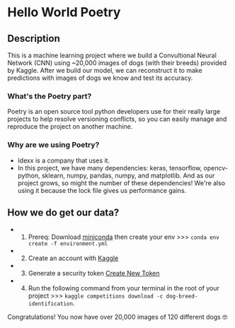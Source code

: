 # Hello World Poetry

## Description
This is a machine learning project where we build a Convultional Neural Network (CNN)
using ~20,000 images of dogs (with their breeds) provided by Kaggle. After we build our model, we can reconstruct it to make predictions with images of dogs we know
and test its accuracy.

### What's the Poetry part?
Poetry is an open source tool python developers use for their really large projects to help resolve versioning conflicts,
so you can easily manage and reproduce the project on another machine.

### Why are we using Poetry?
 - Idexx is a company that uses it.
 - In this project, we have many dependencies: keras, tensorflow, opencv-python, sklearn, numpy, pandas, numpy, and matplotlib. And as our project grows, so might the number of these dependencies! We're also using it because the lock file gives us performance gains.

 ## How we do get our data?
 - 1) Prereq: Download [miniconda](https://docs.conda.io/projects/miniconda/en/latest/) then create your env >>> `conda env create -f environment.yml`
 - 2) Create an account with [Kaggle](https://www.kaggle.com/)
 - 3) Generate a security token [Create New Token](https://www.kaggle.com/settings)
 - 4) Run the following command from your terminal in the root of your project >>> `kaggle competitions download -c dog-breed-identification`.
 
 Congratulations! You now have over 20,000 images of 120 different dogs 🤓